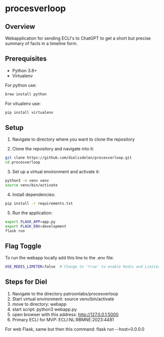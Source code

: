 # procesverloop

## Overview
Webapplication for sending ECLI's to ChatGPT to get a short but precise summary of facts in a timeline form.

## Prerequisites
- Python 3.8+
- Virtualenv

For python use: 
```sh
brew install python
```
For vitualenv use:
```sh
pip install virtualenv
```
## Setup
1. Navigate to directory where you want to clone the repository

2. Clone the repository and navigate into it:

```sh
git clone https://github.com/dielisdelen/procesverloop.git
cd procesverloop
```

3. Set up a virtual environment and activate it:
```sh
python3 -m venv venv
source venv/bin/activate
```
4. Install dependencies:
```sh
pip install -r requirements.txt
```
5. Run the application:
```sh
export FLASK_APP=app.py
export FLASK_ENV=development
flask run
```


## Flag Toggle

To run the webapp locally add this line to the .env file:

```sh
USE_REDIS_LIMITER=false  # Change to 'true' to enable Redis and Limiter
```

## Steps for Diel

1. Navigate to the directory patroonlabs/procesverloop
2. Start virtual environment: source venv/bin/activate
3. move to directory: webapp
4. start script: python3 webapp.py
5. open browser with this address: http://127.0.0.1:5000
6. Primary ECLI for MVP: ECLI:NL:RBMNE:2023:4481

For web Flask, same but then this command: flask run --host=0.0.0.0
